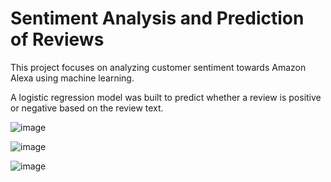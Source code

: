 # Sentiment Analysis and Prediction of Reviews
This project focuses on analyzing customer sentiment towards Amazon Alexa using machine learning. 

A logistic regression model was built to predict whether a review is positive or negative based on the review text.

![image](https://github.com/user-attachments/assets/a23565b0-7e3a-4e92-8306-3454fbbcfbbf)

![image](https://github.com/user-attachments/assets/18de1244-f61b-40ba-a7cc-6a5e3707de02)

![image](https://github.com/user-attachments/assets/122aae99-e9ff-4ee4-9dcd-0a1e9bd07611)
